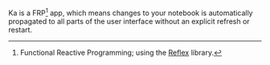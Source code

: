 Ka is a FRP[^frp] app, which means changes to your notebook is automatically propagated to all parts of the user interface without an explicit refresh or restart.

[^frp]: Functional Reactive Programming; using the [Reflex](https://www.srid.ca/2012405.html) library.